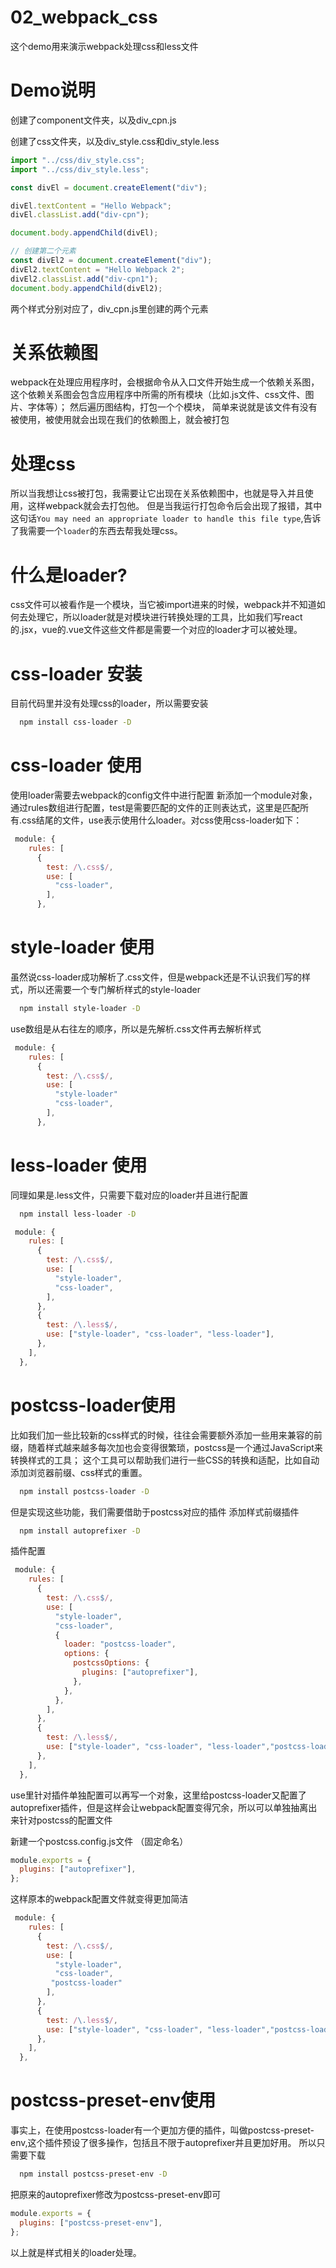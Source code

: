 
# 02_webpack_css

这个demo用来演示webpack处理css和less文件

# Demo说明
创建了component文件夹，以及div_cpn.js

创建了css文件夹，以及div_style.css和div_style.less
```javascript
import "../css/div_style.css";
import "../css/div_style.less";

const divEl = document.createElement("div");

divEl.textContent = "Hello Webpack";
divEl.classList.add("div-cpn");

document.body.appendChild(divEl);

// 创建第二个元素
const divEl2 = document.createElement("div");
divEl2.textContent = "Hello Webpack 2";
divEl2.classList.add("div-cpn1");
document.body.appendChild(divEl2);
```
两个样式分别对应了，div_cpn.js里创建的两个元素

# 关系依赖图
webpack在处理应用程序时，会根据命令从入口文件开始生成一个依赖关系图，这个依赖关系图会包含应用程序中所需的所有模块（比如.js文件、css文件、图片、字体等）；
然后遍历图结构，打包一个个模块，
简单来说就是该文件有没有被使用，被使用就会出现在我们的依赖图上，就会被打包
# 处理css
所以当我想让css被打包，我需要让它出现在关系依赖图中，也就是导入并且使用，这样webpack就会去打包他。
但是当我运行打包命令后会出现了报错，其中这句话`You may need an appropriate loader to handle this file type`,告诉了我需要一个`loader`的东西去帮我处理css。
# 什么是loader?
css文件可以被看作是一个模块，当它被import进来的时候，webpack并不知道如何去处理它，所以loader就是对模块进行转换处理的工具，比如我们写react的.jsx，vue的.vue文件这些文件都是需要一个对应的loader才可以被处理。
# css-loader 安装
目前代码里并没有处理css的loader，所以需要安装
```bash
  npm install css-loader -D
```
# css-loader 使用
使用loader需要去webpack的config文件中进行配置
新添加一个module对象，通过rules数组进行配置，test是需要匹配的文件的正则表达式，这里是匹配所有.css结尾的文件，use表示使用什么loader。对css使用css-loader如下：
```javascript
 module: {
    rules: [
      {
        test: /\.css$/,
        use: [
          "css-loader",
        ],
      },

```
# style-loader 使用
虽然说css-loader成功解析了.css文件，但是webpack还是不认识我们写的样式，所以还需要一个专门解析样式的style-loader

```bash
  npm install style-loader -D
```
use数组是从右往左的顺序，所以是先解析.css文件再去解析样式
```javascript
 module: {
    rules: [
      {
        test: /\.css$/,
        use: [
          "style-loader"
          "css-loader",
        ],
      },

```
# less-loader 使用
同理如果是.less文件，只需要下载对应的loader并且进行配置

```bash
  npm install less-loader -D
```
```javascript
 module: {
    rules: [
      {
        test: /\.css$/,
        use: [
          "style-loader",
          "css-loader",
        ],
      },
      {
        test: /\.less$/,
        use: ["style-loader", "css-loader", "less-loader"],
      },
    ],
  },
  ```

  # postcss-loader使用
比如我们加一些比较新的css样式的时候，往往会需要额外添加一些用来兼容的前缀，随着样式越来越多每次加也会变得很繁琐，postcss是一个通过JavaScript来转换样式的工具；
这个工具可以帮助我们进行一些CSS的转换和适配，比如自动添加浏览器前缀、css样式的重置。
```bash
  npm install postcss-loader -D
```
但是实现这些功能，我们需要借助于postcss对应的插件
添加样式前缀插件
```bash
  npm install autoprefixer -D
```
插件配置
```javascript
 module: {
    rules: [
      {
        test: /\.css$/,
        use: [
          "style-loader",
          "css-loader",
          {
            loader: "postcss-loader",
            options: {
              postcssOptions: {
                plugins: ["autoprefixer"],
              },
            },
          },
        ],
      },
      {
        test: /\.less$/,
        use: ["style-loader", "css-loader", "less-loader","postcss-loader"],
      },
    ],
  },
```
use里针对插件单独配置可以再写一个对象，这里给postcss-loader又配置了autoprefixer插件，但是这样会让webpack配置变得冗余，所以可以单独抽离出来针对postcss的配置文件

新建一个postcss.config.js文件  （固定命名）
```javascript
module.exports = {
  plugins: ["autoprefixer"],
};
```
这样原本的webpack配置文件就变得更加简洁
```javascript
 module: {
    rules: [
      {
        test: /\.css$/,
        use: [
          "style-loader",
          "css-loader",
         "postcss-loader"
        ],
      },
      {
        test: /\.less$/,
        use: ["style-loader", "css-loader", "less-loader","postcss-loader"],
      },
    ],
  },
```
# postcss-preset-env使用
事实上，在使用postcss-loader有一个更加方便的插件，叫做postcss-preset-env,这个插件预设了很多操作，包括且不限于autoprefixer并且更加好用。
所以只需要下载
```bash
  npm install postcss-preset-env -D
```
把原来的autoprefixer修改为postcss-preset-env即可
```javascript
module.exports = {
  plugins: ["postcss-preset-env"],
};
```
以上就是样式相关的loader处理。
